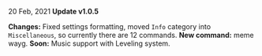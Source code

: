 20 Feb, 2021
**__Update v1.0.5__**

**Changes:** Fixed settings formatting, moved `Info` category into `Miscellaneous`, so currently there are 12 commands.
**New command:** meme wayg.
**Soon:** Music support with Leveling system.